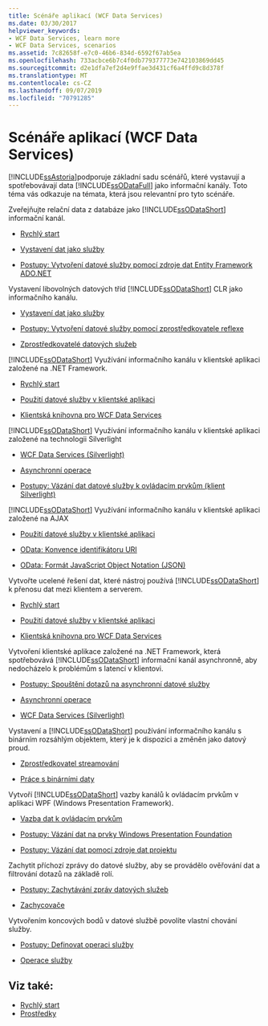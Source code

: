 ```yaml
---
title: Scénáře aplikací (WCF Data Services)
ms.date: 03/30/2017
helpviewer_keywords:
- WCF Data Services, learn more
- WCF Data Services, scenarios
ms.assetid: 7c82658f-e7c0-46b6-834d-6592f67ab5ea
ms.openlocfilehash: 733acbce6b7c4f0db779377773e742103869dd45
ms.sourcegitcommit: d2e1dfa7ef2d4e9ffae3d431cf6a4ffd9c8d378f
ms.translationtype: MT
ms.contentlocale: cs-CZ
ms.lasthandoff: 09/07/2019
ms.locfileid: "70791285"
---
```

# <a name="application-scenarios-wcf-data-services"></a>Scénáře aplikací (WCF Data Services)

[!INCLUDE[ssAstoria](../../../../includes/ssastoria-md.md)]podporuje základní sadu scénářů, které vystavují a spotřebovávají data [!INCLUDE[ssODataFull](../../../../includes/ssodatafull-md.md)] jako informační kanály. Toto téma vás odkazuje na témata, která jsou relevantní pro tyto scénáře.

Zveřejňujte relační data z databáze jako [!INCLUDE[ssODataShort](../../../../includes/ssodatashort-md.md)] informační kanál.
- [Rychlý start](quickstart-wcf-data-services.md)

- [Vystavení dat jako služby](exposing-your-data-as-a-service-wcf-data-services.md)

- [Postupy: Vytvoření datové služby pomocí zdroje dat Entity Framework ADO.NET](create-a-data-service-using-an-adonet-ef-data-wcf.md)

Vystavení libovolných datových tříd [!INCLUDE[ssODataShort](../../../../includes/ssodatashort-md.md)] CLR jako informačního kanálu.
- [Vystavení dat jako služby](exposing-your-data-as-a-service-wcf-data-services.md)

- [Postupy: Vytvoření datové služby pomocí zprostředkovatele reflexe](create-a-data-service-using-rp-wcf-data-services.md)

- [Zprostředkovatelé datových služeb](data-services-providers-wcf-data-services.md)

[!INCLUDE[ssODataShort](../../../../includes/ssodatashort-md.md)] Využívání informačního kanálu v klientské aplikaci založené na .NET Framework.
- [Rychlý start](quickstart-wcf-data-services.md)

- [Použití datové služby v klientské aplikaci](using-a-data-service-in-a-client-application-wcf-data-services.md)

- [Klientská knihovna pro WCF Data Services](wcf-data-services-client-library.md)

[!INCLUDE[ssODataShort](../../../../includes/ssodatashort-md.md)] Využívání informačního kanálu v klientské aplikaci založené na technologii Silverlight
- [WCF Data Services (Silverlight)](https://docs.microsoft.com/previous-versions/windows/silverlight/dotnet-windows-silverlight/cc838234(v=vs.95))

- [Asynchronní operace](asynchronous-operations-wcf-data-services.md)

- [Postupy: Vázání dat datové služby k ovládacím prvkům (klient Silverlight)](https://docs.microsoft.com/previous-versions/dotnet/wcf-data-services/ee681614(v=vs.103))

[!INCLUDE[ssODataShort](../../../../includes/ssodatashort-md.md)] Využívání informačního kanálu v klientské aplikaci založené na AJAX
- [Použití datové služby v klientské aplikaci](using-a-data-service-in-a-client-application-wcf-data-services.md)

- [OData: Konvence identifikátoru URI](https://go.microsoft.com/fwlink/?LinkId=185564)

- [OData: Formát JavaScript Object Notation (JSON)](https://go.microsoft.com/fwlink/?LinkId=185790)

Vytvořte ucelené řešení dat, které nástroj používá [!INCLUDE[ssODataShort](../../../../includes/ssodatashort-md.md)] k přenosu dat mezi klientem a serverem.
- [Rychlý start](quickstart-wcf-data-services.md)

- [Použití datové služby v klientské aplikaci](using-a-data-service-in-a-client-application-wcf-data-services.md)

- [Klientská knihovna pro WCF Data Services](wcf-data-services-client-library.md)

Vytvoření klientské aplikace založené na .NET Framework, která spotřebovává [!INCLUDE[ssODataShort](../../../../includes/ssodatashort-md.md)] informační kanál asynchronně, aby nedocházelo k problémům s latencí v klientovi.
- [Postupy: Spouštění dotazů na asynchronní datové služby](how-to-execute-asynchronous-data-service-queries-wcf-data-services.md)

- [Asynchronní operace](asynchronous-operations-wcf-data-services.md)

- [WCF Data Services (Silverlight)](https://docs.microsoft.com/previous-versions/windows/silverlight/dotnet-windows-silverlight/cc838234(v=vs.95))

Vystavení a [!INCLUDE[ssODataShort](../../../../includes/ssodatashort-md.md)] používání informačního kanálu s binárním rozsáhlým objektem, který je k dispozici a změněn jako datový proud.
- [Zprostředkovatel streamování](streaming-provider-wcf-data-services.md)

- [Práce s binárními daty](working-with-binary-data-wcf-data-services.md)

Vytvoří [!INCLUDE[ssODataShort](../../../../includes/ssodatashort-md.md)] vazby kanálů k ovládacím prvkům v aplikaci WPF (Windows Presentation Framework).
- [Vazba dat k ovládacím prvkům](binding-data-to-controls-wcf-data-services.md)

- [Postupy: Vázání dat na prvky Windows Presentation Foundation](bind-data-to-wpf-elements-wcf-data-services.md)

- [Postupy: Vázání dat pomocí zdroje dat projektu](how-to-bind-data-using-a-project-data-source-wcf-data-services.md)

Zachytit příchozí zprávy do datové služby, aby se provádělo ověřování dat a filtrování dotazů na základě rolí.
- [Postupy: Zachytávání zpráv datových služeb](how-to-intercept-data-service-messages-wcf-data-services.md)

- [Zachycovače](interceptors-wcf-data-services.md)

Vytvořením koncových bodů v datové službě povolíte vlastní chování služby.
- [Postupy: Definovat operaci služby](how-to-define-a-service-operation-wcf-data-services.md)

- [Operace služby](service-operations-wcf-data-services.md)

## <a name="see-also"></a>Viz také:

- [Rychlý start](quickstart-wcf-data-services.md)
- [Prostředky](wcf-data-services-resources.md)

